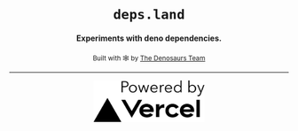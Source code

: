 <div align="center">
  <h1><code>deps.land</code></h1>

  <p>
    <strong>Experiments with deno dependencies.</strong>
  </p>

<sub>Built with 🕸 by <a href="https://denosaurs.land/">The Denosaurs Team</a></sub>

</div>

---

 <p align="center">
  <a href="https://vercel.com?utm_source=deps">
    <img src="./public/images/vercel/powered_by_vercel.jpg" alt="Powered by Vercel" width="200">
  </a>
</p>
